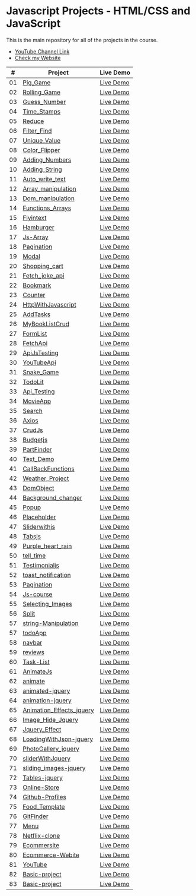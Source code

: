 # Javascript Projects - HTML/CSS and JavaScript

This is the main repository for all of the projects in the course.

-   [YouTube Channel Link](https://www.youtube.com/channel/UCymPTmdV5goU-IBMCAPaErQ)
-   [Check my Website](https://icreatesites4u.com/)

|  #  | Project                                                                                                                     | Live Demo                                                                         |
| :-: | --------------------------------------------------------------------------------------------------------------------------- | --------------------------------------------------------------------------------- |
| 01  | [Pig_Game](https://github.com/UxDeveloper82/Javascript-miniProjects/tree/master/01-Pig_Game)                             | [Live Demo](https://uxdeveloper82.github.io/Javascript-miniProjects/01-Pig_Game/)               |
| 02  | [Rolling_Game](https://github.com/UxDeveloper82/Javascript-miniProjects/tree/master/02-Rolling-Game)                             | [Live Demo](https://uxdeveloper82.github.io/Javascript-miniProjects/02-Rolling-Game/)               |
| 03  | [Guess_Number](https://github.com/UxDeveloper82/Javascript-miniProjects/tree/master/03-Guess-Number)                             | [Live Demo](https://uxdeveloper82.github.io/Javascript-miniProjects/03-Guess-Number)               |
| 04  | [Time_Stamps](https://github.com/UxDeveloper82/Javascript-miniProjects/tree/master/04-TimeStamps)                             | [Live Demo](https://uxdeveloper82.github.io/Javascript-miniProjects/04-TimeStamps)     
| 05  | [Reduce](https://github.com/UxDeveloper82/Javascript-miniProjects/tree/master/05-reduce)                             | [Live Demo](https://uxdeveloper82.github.io/Javascript-miniProjects/05-reduce)      
| 06  | [Filter_Find](https://github.com/UxDeveloper82/Javascript-miniProjects/tree/master/06-filter-find)                             | [Live Demo](https://uxdeveloper82.github.io/Javascript-miniProjects/06-reduce)      
| 07  | [Unique_Value](https://github.com/UxDeveloper82/Javascript-miniProjects/tree/master/07-Unique-Value)                             | [Live Demo](https://uxdeveloper82.github.io/Javascript-miniProjects/07-Unique-Value)      
| 08  | [Color_Flipper](https://github.com/UxDeveloper82/Javascript-miniProjects/tree/master/08-color-flipper)                             | [Live Demo](https://uxdeveloper82.github.io/Javascript-miniProjects/08-color-flipper)      
| 09  | [Adding_Numbers](https://github.com/UxDeveloper82/Javascript-miniProjects/tree/master/09-Adding-numbers)                             | [Live Demo](https://uxdeveloper82.github.io/Javascript-miniProjects/09-Adding-numbers)      
| 10  | [Adding_String](https://github.com/UxDeveloper82/Javascript-miniProjects/tree/master/10-Adding-String)                             | [Live Demo](https://uxdeveloper82.github.io/Javascript-miniProjects/10-Adding-String)      
| 11  | [Auto_write_text](https://github.com/UxDeveloper82/Javascript-miniProjects/tree/master/11-Auto-write-text)                             | [Live Demo](https://uxdeveloper82.github.io/Javascript-miniProjects/11-Auto-write-text)     
| 12  | [Array_manipulation](https://github.com/UxDeveloper82/Javascript-miniProjects/tree/master/12-Array-manipulation)                             | [Live Demo](https://uxdeveloper82.github.io/Javascript-miniProjects/12-Array-manipulation)    
| 13  | [Dom_manipulation](https://github.com/UxDeveloper82/Javascript-miniProjects/tree/master/13-Dom-manipulation)                             | [Live Demo](https://uxdeveloper82.github.io/Javascript-miniProjects/13-Dom-manipulation)      
| 14  | [Functions_Arrays](https://github.com/UxDeveloper82/Javascript-miniProjects/tree/master/14-Functions-Arrays)                             | [Live Demo](https://uxdeveloper82.github.io/Javascript-miniProjects/14-Functions-Arrays) 
| 15  | [Flyintext](https://github.com/UxDeveloper82/Javascript-miniProjects/tree/master/15-Flyintext)                             | [Live Demo](https://uxdeveloper82.github.io/Javascript-miniProjects/15-Flyintext)      
| 16  | [Hamburger](https://github.com/UxDeveloper82/Javascript-miniProjects/tree/master/16-Hamburger)                             | [Live Demo](https://uxdeveloper82.github.io/Javascript-miniProjects/16-Hamburger)   
| 17  | [Js-Array](https://github.com/UxDeveloper82/Javascript-miniProjects/tree/master/17-Js-Array)                             | [Live Demo](https://uxdeveloper82.github.io/Javascript-miniProjects/17-Js-Array)   
| 18  | [Pagination](https://github.com/UxDeveloper82/Javascript-miniProjects/tree/master/18-pagination)                             | [Live Demo](https://uxdeveloper82.github.io/Javascript-miniProjects/18-pagination)  
| 19  | [Modal](https://github.com/UxDeveloper82/Javascript-miniProjects/tree/master/19-modal)                             | [Live Demo](https://uxdeveloper82.github.io/Javascript-miniProjects/19-modal)   
| 20  | [Shopping_cart](https://github.com/UxDeveloper82/Javascript-miniProjects/tree/master/20-Shopping-cart)                             | [Live Demo](https://uxdeveloper82.github.io/Javascript-miniProjects/20-Shopping-cart)   
| 21  | [Fetch_joke_api](https://github.com/UxDeveloper82/Javascript-miniProjects/tree/master/21-Fetch-joke-api)                             | [Live Demo](https://uxdeveloper82.github.io/Javascript-miniProjects/21-Fetch-joke-api)   
| 22  | [Bookmark](https://github.com/UxDeveloper82/Javascript-miniProjects/tree/master/22-Bookmark)                             | [Live Demo](https://uxdeveloper82.github.io/Javascript-miniProjects/22-Bookmark)   
| 23  | [Counter](https://github.com/UxDeveloper82/Javascript-miniProjects/tree/master/23-counter)                             | [Live Demo](https://uxdeveloper82.github.io/Javascript-miniProjects/23-counter)   
| 24  | [HttpWithJavascript](https://github.com/UxDeveloper82/Javascript-miniProjects/tree/master/24-httpWithJavascript)                             | [Live Demo](https://uxdeveloper82.github.io/Javascript-miniProjects/24-httpWithJavascript)   
| 25  | [AddTasks](https://github.com/UxDeveloper82/Javascript-miniProjects/tree/master/25-AddTasks)                             | [Live Demo](https://uxdeveloper82.github.io/Javascript-miniProjects/25-AddTasks)   
| 26  | [MyBookListCrud](https://github.com/UxDeveloper82/Javascript-miniProjects/tree/master/26-MyBookListCrud)                             | [Live Demo](https://uxdeveloper82.github.io/Javascript-miniProjects/26-MyBookListCrud)   
| 27  | [FormList](https://github.com/UxDeveloper82/Javascript-miniProjects/tree/master/27-FormList)                             | [Live Demo](https://uxdeveloper82.github.io/Javascript-miniProjects/27-FormList)   
| 28  | [FetchApi](https://github.com/UxDeveloper82/Javascript-miniProjects/tree/master/28-FetchApi)                             | [Live Demo](https://uxdeveloper82.github.io/Javascript-miniProjects/28-FetchApi)  
| 29  | [ApiJsTesting](https://github.com/UxDeveloper82/Javascript-miniProjects/tree/master/29-Api-Js-testing)                             | [Live Demo](https://uxdeveloper82.github.io/Javascript-miniProjects/29-Api-Js-testing)  
| 30  | [YouTubeApi](https://github.com/UxDeveloper82/Javascript-miniProjects/tree/master/30-YouTubeApi)                             | [Live Demo](https://uxdeveloper82.github.io/Javascript-miniProjects/30-YouTubeApi)  
| 31  | [Snake_Game](https://github.com/UxDeveloper82/Javascript-miniProjects/tree/master/31-Snake-Game)                             | [Live Demo](https://uxdeveloper82.github.io/Javascript-miniProjects/31-Snake-Game)  
| 32  | [TodoLit](https://github.com/UxDeveloper82/Javascript-miniProjects/tree/master/32-TodoList)                             | [Live Demo](https://uxdeveloper82.github.io/Javascript-miniProjects/32-TodoList)  
| 33  | [Api_Testing](https://github.com/UxDeveloper82/Javascript-miniProjects/tree/master/33-Api-Testing)                             | [Live Demo](https://uxdeveloper82.github.io/Javascript-miniProjects/33-Api-Testing)  
| 34  | [MovieApp](https://github.com/UxDeveloper82/Javascript-miniProjects/tree/master/34-MovieApp)                             | [Live Demo](https://uxdeveloper82.github.io/Javascript-miniProjects/34-MovieApp)  
| 35  | [Search](https://github.com/UxDeveloper82/Javascript-miniProjects/tree/master/35-Search)                             | [Live Demo](https://uxdeveloper82.github.io/Javascript-miniProjects/35-Search)  
| 36  | [Axios](https://github.com/UxDeveloper82/Javascript-miniProjects/tree/master/36-Axios)                             | [Live Demo](https://uxdeveloper82.github.io/Javascript-miniProjects/36-Axios)  
| 37  | [CrudJs](https://github.com/UxDeveloper82/Javascript-miniProjects/tree/master/37-CrudJs)                             | [Live Demo](https://uxdeveloper82.github.io/Javascript-miniProjects/37-CrudJs)  
| 38  | [Budgetjs](https://github.com/UxDeveloper82/Javascript-miniProjects/tree/master/38-Budgetjs)                             | [Live Demo](https://uxdeveloper82.github.io/Javascript-miniProjects/38-Budgetjs)  
| 39  | [PartFinder](https://github.com/UxDeveloper82/Javascript-miniProjects/tree/master/39-PartFinder)                             | [Live Demo](https://uxdeveloper82.github.io/Javascript-miniProjects/39-PartFinder)  
| 40  | [Text_Demo](https://github.com/UxDeveloper82/Javascript-miniProjects/tree/master/40-Text-demo)                             | [Live Demo](https://uxdeveloper82.github.io/Javascript-miniProjects/40-Text-demo) 
| 41  | [CallBackFunctions](https://github.com/UxDeveloper82/Javascript-miniProjects/tree/master/41-CallBackFunctions)                             | [Live Demo](https://uxdeveloper82.github.io/Javascript-miniProjects/41-CallBackFunctions)  
| 42  | [Weather_Project](https://github.com/UxDeveloper82/Javascript-miniProjects/tree/master/42-WeatherProject)                             | [Live Demo](https://uxdeveloper82.github.io/Javascript-miniProjects/42-WeatherProject)  
| 43  | [DomObject](https://github.com/UxDeveloper82/Javascript-miniProjects/tree/master/43-DomObject)                             | [Live Demo](https://uxdeveloper82.github.io/Javascript-miniProjects/43-DomObject)  
| 44  | [Background_changer](https://github.com/UxDeveloper82/Javascript-miniProjects/tree/master/44-Background-changer)                             | [Live Demo](https://uxdeveloper82.github.io/Javascript-miniProjects/44-Background-changer)  
| 45  | [Popup](https://github.com/UxDeveloper82/Javascript-miniProjects/tree/master/45-popup)                             | [Live Demo](https://uxdeveloper82.github.io/Javascript-miniProjects/45-popup)  
| 46  | [Placeholder](https://github.com/UxDeveloper82/Javascript-miniProjects/tree/master/46-Placeholder-api)                             | [Live Demo](https://uxdeveloper82.github.io/Javascript-miniProjects/46-Placeholder-api)  
| 47  | [Sliderwithjs](https://github.com/UxDeveloper82/Javascript-miniProjects/tree/master/47-sliderwithjs)                             | [Live Demo](https://uxdeveloper82.github.io/Javascript-miniProjects/47-sliderwithjs)  
| 48  | [Tabsjs](https://github.com/UxDeveloper82/Javascript-miniProjects/tree/master/48-tabsjs)                             | [Live Demo](https://uxdeveloper82.github.io/Javascript-miniProjects/48-tabsjs)  
| 49  | [Purple_heart_rain](https://github.com/UxDeveloper82/Javascript-miniProjects/tree/master/49-purple-heart-rain)                             | [Live Demo](https://uxdeveloper82.github.io/Javascript-miniProjects/49-purple-heart-rain)  
| 50  | [tell_time](https://github.com/UxDeveloper82/Javascript-miniProjects/tree/master/50-tell_time)                             | [Live Demo](https://uxdeveloper82.github.io/Javascript-miniProjects/50-popup)  
| 51  | [Testimonialjs](https://github.com/UxDeveloper82/Javascript-miniProjects/tree/master/51-Testimonialjs)                             | [Live Demo](https://uxdeveloper82.github.io/Javascript-miniProjects/51-Testimonialjs)  
| 52  | [toast_notification](https://github.com/UxDeveloper82/Javascript-miniProjects/tree/master/52-toast-notification)                             | [Live Demo](https://uxdeveloper82.github.io/Javascript-miniProjects/52-toast-notification)  
| 53  | [Pagination](https://github.com/UxDeveloper82/Javascript-miniProjects/tree/master/53-Pagination)                             | [Live Demo](https://uxdeveloper82.github.io/Javascript-miniProjects/53-Pagination)  
| 54  | [Js-course](https://github.com/UxDeveloper82/Javascript-miniProjects/tree/master/54-Js-course)                             | [Live Demo](https://uxdeveloper82.github.io/Javascript-miniProjects/54-Js-course)  
| 55  | [Selecting_Images](https://github.com/UxDeveloper82/Javascript-miniProjects/tree/master/55-selecting-images)                             | [Live Demo](https://uxdeveloper82.github.io/Javascript-miniProjects/55-selecting-images)  
| 56  | [Split](https://github.com/UxDeveloper82/Javascript-miniProjects/tree/master/56-Split)                             | [Live Demo](https://uxdeveloper82.github.io/Javascript-miniProjects/56-Split)  
| 57  | [string-Manipulation](https://github.com/UxDeveloper82/Javascript-miniProjects/tree/master/57-String-Manipulation)                             | [Live Demo](https://uxdeveloper82.github.io/Javascript-miniProjects/57-String-Manipulation)  
| 57  | [todoApp](https://github.com/UxDeveloper82/Javascript-miniProjects/tree/master/57-todoApp)                             | [Live Demo](https://uxdeveloper82.github.io/Javascript-miniProjects/57-todoApp)  
| 58  | [navbar](https://github.com/UxDeveloper82/Javascript-miniProjects/tree/master/58-navbar)                             | [Live Demo](https://uxdeveloper82.github.io/Javascript-miniProjects/58-navbar)  
| 59 | [reviews](https://github.com/UxDeveloper82/Javascript-miniProjects/tree/master/59-reviews)                             | [Live Demo](https://uxdeveloper82.github.io/Javascript-miniProjects/59-reviews)  
| 60  | [Task-List](https://github.com/UxDeveloper82/Javascript-miniProjects/tree/master/60-Task-List)                             | [Live Demo](https://uxdeveloper82.github.io/Javascript-miniProjects/60-Task-List)  
| 61  | [AnimateJs](https://github.com/UxDeveloper82/Javascript-miniProjects/tree/master/61-animate-js)                             | [Live Demo](https://uxdeveloper82.github.io/Javascript-miniProjects/61-animate-js)  
| 62  | [animate](https://github.com/UxDeveloper82/Javascript-miniProjects/tree/master/62-animate)                             | [Live Demo](https://uxdeveloper82.github.io/Javascript-miniProjects/62-animate)  
| 63  | [animated-jquery](https://github.com/UxDeveloper82/Javascript-miniProjects/tree/master/63-animated-jquery)                             | [Live Demo](https://uxdeveloper82.github.io/Javascript-miniProjects/63-animated-jquery)  
| 64  | [animation-jquery](https://github.com/UxDeveloper82/Javascript-miniProjects/tree/master/64-animation-jquery)                             | [Live Demo](https://uxdeveloper82.github.io/Javascript-miniProjects/64-animation-jquery)  
| 65 | [Animation_Effects_jquery](https://github.com/UxDeveloper82/Javascript-miniProjects/tree/master/65-Animation-Effects-jquery)                             | [Live Demo](https://uxdeveloper82.github.io/Javascript-miniProjects/65-Animation-Effects-jquery)  
| 66  | [Image_Hide_Jquery](https://github.com/UxDeveloper82/Javascript-miniProjects/tree/master/66-image_hide-jquery)                             | [Live Demo](https://uxdeveloper82.github.io/Javascript-miniProjects/66-image_hide-jquery)  
| 67  | [Jquery_Effect](https://github.com/UxDeveloper82/Javascript-miniProjects/tree/master/67-Jquery_Effect)                             | [Live Demo](https://uxdeveloper82.github.io/Javascript-miniProjects/67-Jquery_Effect)  
| 68  | [LoadingWithJson-jquery](https://github.com/UxDeveloper82/Javascript-miniProjects/tree/master/68-loadingWithJson-jquery)                             | [Live Demo](https://uxdeveloper82.github.io/Javascript-miniProjects/68-loadingWithJson-jquery)  
| 69  | [PhotoGallery_jquery](https://github.com/UxDeveloper82/Javascript-miniProjects/tree/master/69-PhotoGallery-jquery)                             | [Live Demo](https://uxdeveloper82.github.io/Javascript-miniProjects/69-PhotoGallery-jquery)  
| 70  | [sliderWithJquery](https://github.com/UxDeveloper82/Javascript-miniProjects/tree/master/70-sliderWithJquery)                             | [Live Demo](https://uxdeveloper82.github.io/Javascript-miniProjects/70-sliderWithJquery)  
| 71  | [sliding_images-jquery](https://github.com/UxDeveloper82/Javascript-miniProjects/tree/master/71-sliding_images-jquery)                             | [Live Demo](https://uxdeveloper82.github.io/Javascript-miniProjects/71-sliding_images-jquery) 
| 72 | [ Tables-jquery ](https://github.com/UxDeveloper82/Javascript-miniProjects/tree/master/72-Tables-jquery)                             | [Live Demo](https://uxdeveloper82.github.io/Javascript-miniProjects/72-Tables-jquery)  
| 73  | [ Online-Store ](https://github.com/UxDeveloper82/Javascript-miniProjects/tree/master/73-online-store)                             | [Live Demo](https://uxdeveloper82.github.io/Javascript-miniProjects/73-online-store)  
| 74  | [ Github-Profiles ](https://github.com/UxDeveloper82/Javascript-miniProjects/tree/master/74-github-profiles)                             | [Live Demo](https://uxdeveloper82.github.io/Javascript-miniProjects/74-github-profiles)  
| 75  | [ Food_Template ](https://github.com/UxDeveloper82/Javascript-miniProjects/tree/master/75-FoodTemplate)                             | [Live Demo](https://uxdeveloper82.github.io/Javascript-miniProjects/75-FoodTemplate)  
| 76  | [ GitFinder ](https://github.com/UxDeveloper82/Javascript-miniProjects/tree/master/76-gitFinder)                             | [Live Demo](https://uxdeveloper82.github.io/Javascript-miniProjects/76-gitFinder)  
| 77  | [ Menu ](https://github.com/UxDeveloper82/Javascript-miniProjects/tree/master/77-Menu)                             | [Live Demo](https://uxdeveloper82.github.io/Javascript-miniProjects/77-Menu)  
| 78  | [ Netflix-clone ](https://github.com/UxDeveloper82/Javascript-miniProjects/tree/master/78-Netflix-clone)                             | [Live Demo](https://uxdeveloper82.github.io/Javascript-miniProjects/78-Netflix-clone)  
| 79  | [ Ecommersite ](https://github.com/UxDeveloper82/Javascript-miniProjects/tree/master/79-ecommersite)                             | [Live Demo](https://uxdeveloper82.github.io/Javascript-miniProjects/79-ecommersite)  
| 80  | [ Ecommerce-Webite ](https://github.com/UxDeveloper82/Javascript-miniProjects/tree/master/80-ecommerce-website)                             | [Live Demo](https://uxdeveloper82.github.io/Javascript-miniProjects/80-ecommerce-website)  
| 81  | [ YouTube ](https://github.com/UxDeveloper82/Javascript-miniProjects/tree/master/81-youtube)                             | [Live Demo](https://uxdeveloper82.github.io/Javascript-miniProjects/81-youtube) 
| 82  | [ Basic-project ](https://github.com/UxDeveloper82/Javascript-miniProjects/tree/master/82-foodApp)                             | [Live Demo](https://uxdeveloper82.github.io/Javascript-miniProjects/82-foodApp) 
| 83  | [ Basic-project ](https://github.com/UxDeveloper82/Javascript-miniProjects/tree/master/83-Basic-project)                             | [Live Demo](https://uxdeveloper82.github.io/Javascript-miniProjects/83-Basic-project)  











